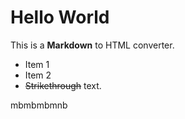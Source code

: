 # Hello World

This is a **Markdown** to HTML converter.

- Item 1
- Item 2
- ~~Strikethrough~~ text.

mbmbmbmnb
